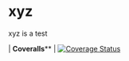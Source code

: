 # xyz
xyz is a test

| **Coveralls**** | [![Coverage Status](https://coveralls.io/repos/github/Asad-1/xyz/badge.svg?branch=master)](https://coveralls.io/github/Asad-1/xyz?branch=master)
